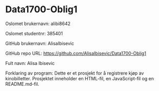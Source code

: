 # Data1700-Oblig1

Oslomet brukernavn: alibi8642

Oslomet studentnr: 385401

GitHub brukernavn: AlisaIbisevic

GitHub repo URL: https://github.com/AlisaIbisevic/Data1700-Oblig1

Fult navn: Alisa Ibisevic

Forklaring av program: Dette er et prosjekt for å registrere kjøp av kinobilletter. 
Prosjektet inneholder en HTML-fil, en JavaScript-fil og en README.md-fil.
